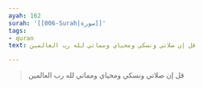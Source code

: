 ```yaml
---
ayah: 162
surah: '[[006-Surah|سورة]]'
tags:
- quran
text: قل إن صلاتي ونسكي ومحياي ومماتي لله رب العالمين

---
```

> قل إن صلاتي ونسكي ومحياي ومماتي لله رب العالمين
